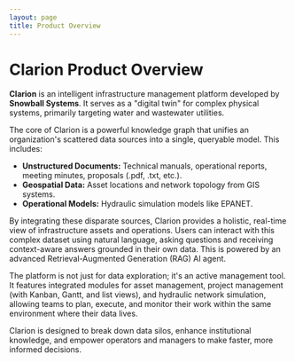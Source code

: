 ```yaml
---
layout: page
title: Product Overview
---
```

# Clarion Product Overview

**Clarion** is an intelligent infrastructure management platform developed by **Snowball Systems**. It serves as a "digital twin" for complex physical systems, primarily targeting water and wastewater utilities.

The core of Clarion is a powerful knowledge graph that unifies an organization's scattered data sources into a single, queryable model. This includes:

-   **Unstructured Documents:** Technical manuals, operational reports, meeting minutes, proposals (.pdf, .txt, etc.).
-   **Geospatial Data:** Asset locations and network topology from GIS systems.
-   **Operational Models:** Hydraulic simulation models like EPANET.

By integrating these disparate sources, Clarion provides a holistic, real-time view of infrastructure assets and operations. Users can interact with this complex dataset using natural language, asking questions and receiving context-aware answers grounded in their own data. This is powered by an advanced Retrieval-Augmented Generation (RAG) AI agent.

The platform is not just for data exploration; it's an active management tool. It features integrated modules for asset management, project management (with Kanban, Gantt, and list views), and hydraulic network simulation, allowing teams to plan, execute, and monitor their work within the same environment where their data lives.

Clarion is designed to break down data silos, enhance institutional knowledge, and empower operators and managers to make faster, more informed decisions. 